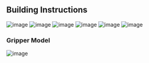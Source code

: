 <h2> Building Instructions </h2>

![image](https://user-images.githubusercontent.com/67831664/205881859-cf3a4ae7-e741-4dfa-84e7-6723a705df12.png)
![image](https://user-images.githubusercontent.com/67831664/205883035-aa3a86f4-70ac-4e31-b6da-7f63f9dd77f0.png)
![image](https://user-images.githubusercontent.com/67831664/205883123-72ed251f-6692-4191-b5e4-3307e4936fc8.png)
![image](https://user-images.githubusercontent.com/67831664/205883194-f2f0d1d1-b4d7-445d-953f-7d7015eb3c62.png)
![image](https://user-images.githubusercontent.com/67831664/205883274-10bc1d1f-87e6-4937-b3d0-b2e149d34590.png)
![image](https://user-images.githubusercontent.com/67831664/205881675-5b02ff27-17b2-411c-b824-78ccc7a45bc7.png)

<h3> Gripper Model </h3>

![image](https://user-images.githubusercontent.com/67831664/205882869-3604543d-e57d-4c5c-90c4-26895f6904fc.png)



